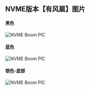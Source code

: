 ## NVME版本【有风扇】图片

#### 黑色
![NVME Boom PIC][3]
#### 蓝色
![NVME Boom PIC][4]
#### 银色-底部
![NVME Boom PIC][5]

 [3]: https://tttemp.oss-cn-shanghai.aliyuncs.com/r86s-site/boom-pic/R86S-NVME-BLACK.jpg
 [4]: https://tttemp.oss-cn-shanghai.aliyuncs.com/r86s-site/boom-pic/R86S-NVME-Blue.jpg
 [5]: https://tttemp.oss-cn-shanghai.aliyuncs.com/r86s-site/boom-pic/R86S-NVME-S-Bottom.jpg
